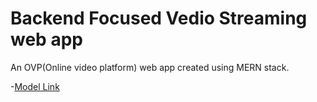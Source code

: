 # Backend Focused Vedio Streaming web app

An OVP(Online video platform) web app created using MERN stack.

-[Model Link](https://app.eraser.io/workspace/YtPqZ1VogxGy1jzIDkzj)
